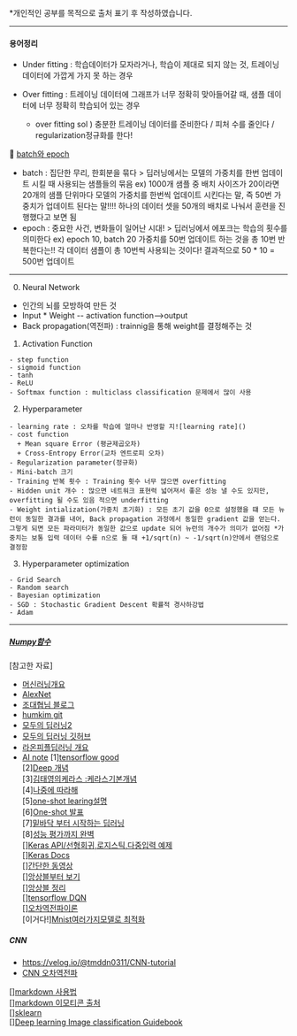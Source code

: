 *개인적인 공부를 목적으로 출처 표기 후 작성하였습니다.

----------------------------------------------------------------
    
#### 용어정리

- Under fitting : 학습데이터가 모자라거나, 학습이 제대로 되지 않는 것, 트레이닝 데이터에 가깝게 가지 못 하는 경우

- Over fitting : 트레이닝 데이터에 그래프가 너무 정확히 맞아들어갈 때, 샘플 데이터에 너무 정확히 학습되어 있는 경우
    + over fitting sol ) 충분한 트레이닝 데이터를 준비한다 / 피처 수를 줄인다 / regularization정규화를 한다!<br>
    
🍎 [batch와 epoch](https://bskyvision.com/803)
- batch : 집단한 무리, 한회분을 묶다 > 딥러닝에서는 모델의 가중치를 한번 업데이트 시킬 때 사용되는 샘플들의 묶음
    ex) 1000개 샘플 중 배치 사이즈가 20이라면 20개의 샘플 단위마다 모델의 가중치를 한번씩 업데이트 시킨다는 말, 즉 50번 가중치가 업데이트 된다는 말!!!! 하나의 데이터 셋을 50개의 배치로 나눠서 훈련을 진행했다고 보면 됨
- epoch : 중요한 사건, 변화들이 일어난 시대! > 딥러닝에서 에포크는 학습의 횟수를 의미한다 ex) epoch 10, batch 20 가중치를 50번 업데이트 하는 것을 총 10번 반복한다는!! 각 데이터 샘플이 총 10번씩 사용되는 것이다! 결과적으로 50 * 10 = 500번 업데이트
-------

0. Neural Network
- 인간의 뇌를 모방하여 만든 것
- Input * Weight -- activation function-->output
- Back propagation(역전파) : trainnig을 통해 weight를 결정해주는 것
  
1. Activation Function
```
- step function
- sigmoid function
- tanh
- ReLU
- Softmax function : multiclass classification 문제에서 많이 사용
```

2. Hyperparameter
```
- learning rate : 오차를 학습에 얼마나 반영할 지![learning rate]()
- cost function
  + Mean square Error (평균제곱오차)
  + Cross-Entropy Error(교차 엔트로피 오차)
- Regularization parameter(정규화)
- Mini-batch 크기
- Training 반복 횟수 : Training 횟수 너무 많으면 overfitting 
- Hidden unit 개수 : 많으면 네트워크 표현력 넓어져서 좋은 성능 낼 수도 있지만, overfitting 될 수도 있음 적으면 underfitting
- Weight intialization(가중치 초기화) : 모든 초기 값을 0으로 설정했을 떄 모든 뉴런이 동일한 결과를 내어, Back propagation 과정에서 동일한 gradient 값을 얻는다. 그렇게 되면 모든 파라미터가 동일한 값으로 update 되어 뉴런의 개수가 의미가 없어짐 *가중치는 보통 입력 데이터 수를 n으로 둘 때 +1/sqrt(n) ~ -1/sqrt(n)안에서 랜덤으로 결정함 
```

3. Hyperparameter optimization
```
- Grid Search
- Random search
- Bayesian optimization
- SGD : Stochastic Gradient Descent 확률적 경사하강법
- Adam
```

-----------------------------------------------------------
##### [Numpy함수](https://codetorial.net/numpy/functions/index.html)



  
[참고한 자료]  
- [머신러닝개요](https://m.blog.naver.com/laonple/221166694845)
- [AlexNet](https://bskyvision.com/421)
- [조대협님 블로그](https://bcho.tistory.com/1149)
- [humkim git](https://github.com/hunkim/DeepLearningZeroToAll)
- [모두의 딥러닝2](https://www.youtube.com/watch?v=qPMeuL2LIqY&list=PLQ28Nx3M4Jrguyuwg4xe9d9t2XE639e5C&index=2)
- [모두의 딥러닝 깃허브](https://github.com/hunkim/DeepLearningZeroToAll/tree/master/tf2)
- [라온피플딥러닝 개요](https://blog.naver.com/PostView.nhn?blogId=laonple&logNo=220608018546)
- [AI note](https://github.com/SeonminKim1/AI_Notes)
[1][tensorflow good](https://codetorial.net/tensorflow/basics_of_optimizer.html)<br>
[2][Deep 개념](https://excelsior-cjh.tistory.com/79)<br>
[3][김태영의케라스 :케라스기본개념](https://tykimos.github.io/lecture/)<br>
[4][나중에 따라해](https://www.edwith.org/deeplearningai4/lecture/34895)<br>
[5][one-shot learing설명](https://medium.com/mathpresso/%EC%83%B4-%EB%84%A4%ED%8A%B8%EC%9B%8C%ED%81%AC%EB%A5%BC-%EC%9D%B4%EC%9A%A9%ED%95%9C-%EC%9D%B4%EB%AF%B8%EC%A7%80-%EA%B2%80%EC%83%89%EA%B8%B0%EB%8A%A5-%EB%A7%8C%EB%93%A4%EA%B8%B0-f2af4f9e312a)<br>
[6][One-shot 발표](http://dsba.korea.ac.kr/seminar/?mod=document&uid=63)<br>
[7][밑바닥 부터 시작하는 딥러닝](https://velog.io/@jakeseo_me/%EB%B0%91%EB%B0%94%EB%8B%A5%EB%B6%80%ED%84%B0-%EC%8B%9C%EC%9E%91%ED%95%98%EB%8A%94-%EB%94%A5%EB%9F%AC%EB%8B%9D-2-2-MNIST-%EC%86%90%EA%B8%80%EC%94%A8-%EC%88%AB%EC%9E%90-%EC%9D%B8%EC%8B%9D)<br>
[8][성능 평가까지 완벽](https://velog.io/@tmddn0311/mnist-classification)<br>
[][Keras API/선형회귀,로지스틱,다중입력 예제](https://wikidocs.net/38861)<br>
[][Keras Docs](https://keras.io/ko/optimizers/)<br>
[][간단한 동영상](https://www.youtube.com/watch?v=VWFPlPYxzNg&list=PLVNY1HnUlO2702hhjCldVCwKiudLHhPG0)<br>
[][앙상블부터 보기](https://ebbnflow.tistory.com/133)<br>
[][앙상블 정리](https://teddylee777.github.io/scikit-learn/scikit-learn-ensemble)<br>
[][tensorflow DQN](https://github.com/devsisters/DQN-tensorflow/)<br>
[][오차역전파이론](https://excelsior-cjh.tistory.com/171)<br>
[이거다!][Mnist여러가지모델로 최적화](https://buomsoo-kim.github.io/keras/2018/04/22/Easy-deep-learning-with-Keras-4.md/)<br>



##### CNN
 - https://velog.io/@tmddn0311/CNN-tutorial
 - [CNN 오차역전파](https://ratsgo.github.io/deep%20learning/2017/04/05/CNNbackprop/)


[][markdown 사용법](https://steemit.com/kr/@buket47/emoji-2018-05-10)<br>
[][markdown 이모티콘 출처](http://www.iemoji.com/#?category=food-drink&version=36&theme=appl&skintone=default)<br>
[][sklearn](https://scikit-learn.org/stable/)<br>
[][Deep learning Image classification Guidebook](https://hoya012.github.io/blog/deeplearning-classification-guidebook-1/)
